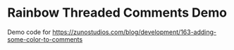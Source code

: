 Rainbow Threaded Comments Demo
==============================

Demo code for https://zunostudios.com/blog/development/163-adding-some-color-to-comments
